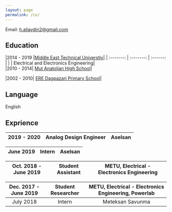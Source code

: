 ```yaml
---
layout: page
permalink: /cv/
---
```


Email: [h.aliaydin2@gmail.com](mailto:h.aliaydin2@gmail.com)

## Education

|2014 - 2019 |[Middle East Technical Universtiy](https://eee.metu.edu.tr/)|
| :-------: | :-------: | :------: |
| | Electrical and Electronics Engineering|           
|2010 - 2014| [Mut Anatolian High School](http://mutanadolu.meb.k12.tr/)|

|2002 - 2010| [ERE Dagpazari Primary School](http://eredagpazariilkokulu-ortaokulu.meb.k12.tr/)|

## Language

English

## Exprience 

| 2019 - 2020 | Analog Design Engineer | Aselsan |
| :-------: | :-------: | :------: |

| June 2019 | Intern | Aselsan | 
| :-------: | :-------: | :------: |

|Oct. 2018 - June 2019|Student Assistant |  METU, Electrical - Electronics Engineering|
| :-------: | :-------: | :------: |

|Dec. 2017 - June 2019 | Student Researcher| METU, Electrical - Electronics Engineering, Powerlab|
| :-------: | :-------: | :------: |
|July 2018| Intern | Meteksan Savunma|




